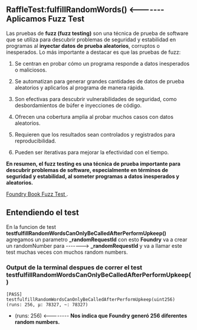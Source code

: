 ## RaffleTest:fulfillRandomWords() <------- Aplicamos Fuzz Test 
Las pruebas de **fuzz (fuzz testing)** son una técnica de prueba de software que se utiliza para descubrir problemas de seguridad y estabilidad en programas al **inyectar datos de prueba aleatorios**, corruptos o inesperados. Lo más importante a destacar es que las pruebas de fuzz:

1. Se centran en probar cómo un programa responde a datos inesperados o maliciosos.

2. Se automatizan para generar grandes cantidades de datos de prueba aleatorios y aplicarlos al programa de manera rápida.

3. Son efectivas para descubrir vulnerabilidades de seguridad, como desbordamientos de búfer e inyecciones de código.

4. Ofrecen una cobertura amplia al probar muchos casos con datos aleatorios.

5. Requieren que los resultados sean controlados y registrados para reproducibilidad.

6. Pueden ser iterativas para mejorar la efectividad con el tiempo.

**En resumen, el fuzz testing es una técnica de prueba importante para descubrir problemas de software, especialmente en términos de seguridad y estabilidad, al someter programas a datos inesperados y aleatorios.**

[Foundry Book Fuzz Test ](https://book.getfoundry.sh/reference/config/testing?highlight=Fuzz#fuzz).

## Entendiendo el test
En la funcion de test **testfulfillRandomWordsCanOnlyBeCalledAfterPerformUpkeep()** agregamos un parametro **_randomRequestId** con esto **Foundry** va a crear un  randomNumber para -------> **_randomRequestId** y va a llamar este test muchas veces con muchos random numbers.

### Output de la terminal despues de correr el test testfulfillRandomWordsCanOnlyBeCalledAfterPerformUpkeep()
```shell
[PASS] testfulfillRandomWordsCanOnlyBeCalledAfterPerformUpkeep(uint256) (runs: 256, μ: 78327, ~: 78327)
```
*  (runs: 256) <-------- **Nos indica que Foundry generó 256 diferentes random numbers.**

